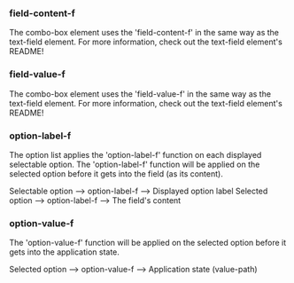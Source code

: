 
### field-content-f

The combo-box element uses the 'field-content-f' in the same way as the text-field element.
For more information, check out the text-field element's README!

### field-value-f

The combo-box element uses the 'field-value-f' in the same way as the text-field element.
For more information, check out the text-field element's README!

### option-label-f  

The option list applies the 'option-label-f' function on each displayed selectable option.
The 'option-label-f' function will be applied on the selected option before it gets
into the field (as its content).

Selectable option --> option-label-f --> Displayed option label
Selected option   --> option-label-f --> The field's content

### option-value-f

The 'option-value-f' function will be applied on the selected option before it
gets into the application state.

Selected option --> option-value-f --> Application state (value-path)
